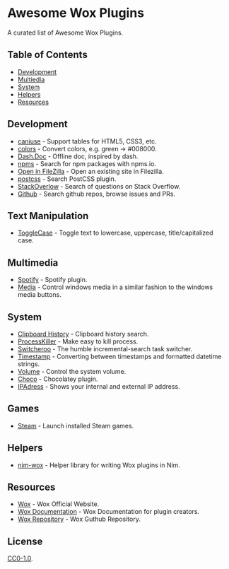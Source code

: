 # Awesome Wox Plugins

A curated list of Awesome Wox Plugins.

## Table of Contents

- [Development](#development)
- [Multiedia](#multimedia)
- [System](#system)
- [Helpers](#helpers)
- [Resources](#resources)

## Development

- [caniuse](https://github.com/roose/Wox.Plugin.CanIUse) - Support tables for HTML5, CSS3, etc.
- [colors](https://github.com/roose/Wox.Plugin.Colors) - Convert colors, e.g. green → #008000.
- [Dash.Doc](https://github.com/qianlifeng/Wox.Plugin.Doc) -  Offline doc, inspired by dash.
- [npms](https://github.com/roose/wox-npms-search) - Search for npm packages with npms.io.
- [Open in FileZilla](https://github.com/roose/Wox.Plugin.OpenInFileZilla) -  Open an existing site in Filezilla.
- [postcss](https://github.com/roose/wox-postcss-search) -  Search PostCSS plugin.
- [StackOverlow](https://github.com/amalyushko/Wox.Plugin.StackOverlow) -  Search of questions on Stack Overflow.
- [Github](https://github.com/JohnTheGr8/Wox.Plugin.Github) - Search github repos, browse issues and PRs.

## Text Manipulation

- [ToggleCase](https://github.com/sobujbd/Wox.Plugin.ToggleCase) - Toggle text to lowercase, uppercase, title/capitalized case.    

## Multimedia

- [Spotify]([https://github.com/JohnTheGr8/Wox.Plugin.Spotify) - Spotify plugin.
- [Media](https://github.com/JulianGi/Wox.Plugin.Media) - Control windows media in a similar fashion to the windows media buttons.    

## System

- [Clipboard History](https://github.com/Wox-launcher/Wox.Plugin.ClipboardManager) - Clipboard history search.
- [ProcessKiller](https://github.com/cxfksword/Wox.Plugin.ProcessKiller) - Make easy to kill process.
- [Switcheroo](https://github.com/Wox-launcher/Wox.Plugin.Switcheroo) - The humble incremental-search task switcher.
- [Timestamp](https://github.com/cxfksword/Wox.Plugin.Timestamp) - Converting between timestamps and formatted datetime strings.
- [Volume](https://github.com/rohm1/wox.plugin.volume) -  Control the system volume.
- [Choco](https://github.com/blastdan/Wox.Plugin.Choco) - Chocolatey plugin.
- [IPAdress](https://github.com/ishu3101/Wox.Plugin.IPAddress) - Shows your internal and external IP address.

## Games

- [Steam](https://github.com/SkaceKamen/Wox.Plugin.Steam) - Launch installed Steam games.

## Helpers

- [nim-wox](https://github.com/roose/nim-wox) - Helper library for writing Wox plugins in Nim.

## Resources

- [Wox](http://www.getwox.com/) - Wox Official Website.
- [Wox Documentation](http://doc.getwox.com/) - Wox Documentation for plugin creators.
- [Wox Repository](https://github.com/Wox-launcher/Wox) - Wox Guthub Repository.

## License

[CC0-1.0](./LICENSE).